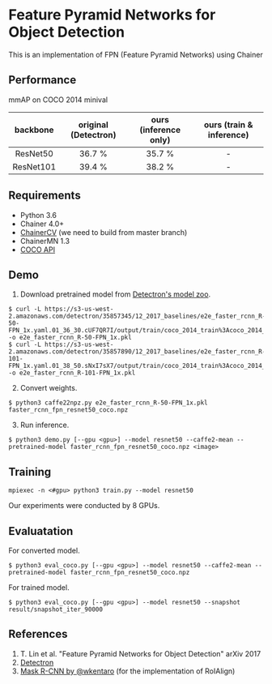 # Feature Pyramid Networks for Object Detection

This is an implementation of FPN (Feature Pyramid Networks) using Chainer

## Performance

mmAP on COCO 2014 minival

| backbone | original (Detectron) | ours (inference only) | ours (train & inference) |
|:-:|:-:|:-:|:-:|
| ResNet50 | 36.7 % | 35.7 % | - |
| ResNet101 | 39.4 % | 38.2 % | - |

## Requirements

- Python 3.6
- Chainer 4.0+
- [ChainerCV](https://github.com/chainer/chainercv) (we need to build from master branch)
- ChainerMN 1.3
- [COCO API](https://github.com/cocodataset/cocoapi)


## Demo

1. Download pretrained model from [Detectron's model zoo](https://github.com/facebookresearch/Detectron/blob/master/MODEL_ZOO.md#end-to-end-faster--mask-r-cnn-baselines).
```
$ curl -L https://s3-us-west-2.amazonaws.com/detectron/35857345/12_2017_baselines/e2e_faster_rcnn_R-50-FPN_1x.yaml.01_36_30.cUF7QR7I/output/train/coco_2014_train%3Acoco_2014_valminusminival/generalized_rcnn/model_final.pkl -o e2e_faster_rcnn_R-50-FPN_1x.pkl
$ curl -L https://s3-us-west-2.amazonaws.com/detectron/35857890/12_2017_baselines/e2e_faster_rcnn_R-101-FPN_1x.yaml.01_38_50.sNxI7sX7/output/train/coco_2014_train%3Acoco_2014_valminusminival/generalized_rcnn/model_final.pkl -o e2e_faster_rcnn_R-101-FPN_1x.pkl
```

2. Convert weights.
```
$ python3 caffe22npz.py e2e_faster_rcnn_R-50-FPN_1x.pkl faster_rcnn_fpn_resnet50_coco.npz
```

3. Run inference.
```
$ python3 demo.py [--gpu <gpu>] --model resnet50 --caffe2-mean --pretrained-model faster_rcnn_fpn_resnet50_coco.npz <image>
```

## Training
```
mpiexec -n <#gpu> python3 train.py --model resnet50
```
Our experiments were conducted by 8 GPUs.

## Evaluatation
For converted model.
```
$ python3 eval_coco.py [--gpu <gpu>] --model resnet50 --caffe2-mean --pretrained-model faster_rcnn_fpn_resnet50_coco.npz
```

For trained model.
```
$ python3 eval_coco.py [--gpu <gpu>] --model resnet50 --snapshot result/snapshot_iter_90000
```

## References
1. T. Lin et al. "Feature Pyramid Networks for Object Detection" arXiv 2017
2. [Detectron](https://github.com/facebookresearch/Detectron)
3. [Mask R-CNN by @wkentaro](https://github.com/wkentaro/chainer-mask-rcnn) (for the implementation of RoIAlign)
